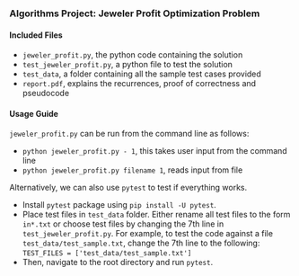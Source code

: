 ### Algorithms Project: Jeweler Profit Optimization Problem

#### Included Files

- `jeweler_profit.py`, the python code containing the solution
- `test_jeweler_profit.py`, a python file to test the solution
- `test_data`, a folder containing all the sample test cases provided
- `report.pdf`, explains the recurrences, proof of correctness and pseudocode



#### Usage Guide

`jeweler_profit.py` can be run from the command line as follows:

- `python jeweler_profit.py - 1`, this takes user input from the command line
- `python jeweler_profit.py filename 1`, reads input from file



Alternatively, we can also use `pytest` to test if everything works.

- Install `pytest` package using `pip install -U pytest`.
- Place test files in `test_data` folder. Either rename all test files to the form `in*.txt` or choose test files by changing the 7th line in `test_jeweler_profit.py`. For example, to test the code against a file `test_data/test_sample.txt`, change the 7th line to the following:
  `TEST_FILES = ['test_data/test_sample.txt']`
- Then, navigate to the root directory and run `pytest`.